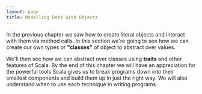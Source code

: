 ```yaml
---
layout: page
title: Modelling Data with Objects
---
```


In the previous chapter we saw how to create literal objects and interact with them via method calls. In this section we're going to see how we can create our own types or **"classes"** of object to abstract over values.

We'll then see how we can abstract over classes using **traits** and other features of Scala. By the end of this chapter we will have an appreciation for the powerful tools Scala gives us to break programs down into their smallest components and build them up in just the right way. We will also understand when to use each technique in writing programs.
